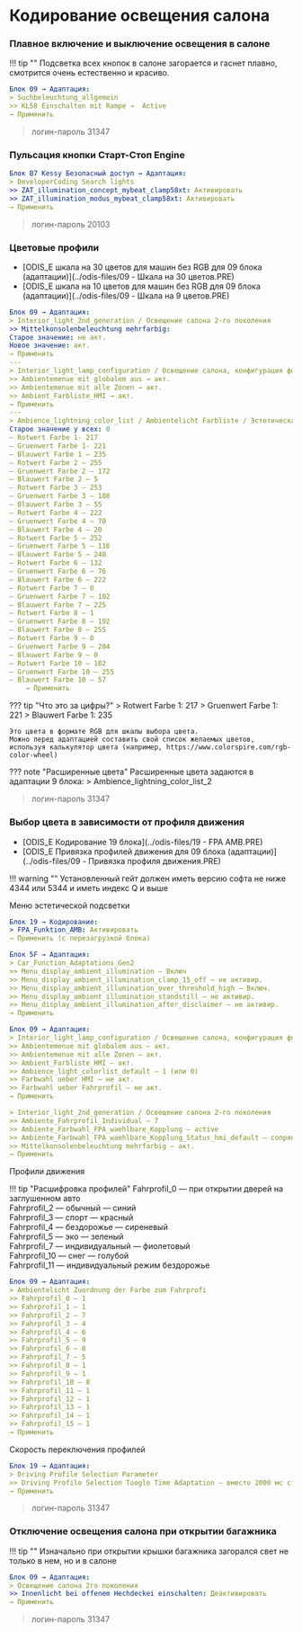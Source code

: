 
# Кодирование освещения салона

### Плавное включение и выключение освещения в салоне

!!! tip ""
    Подсветка всех кнопок в салоне загорается и гаснет плавно, смотрится очень естественно и красиво. 
    
``` yaml
Блок 09 → Адаптация:
> Suchbeleuchtung_allgemein
>> KL58 Einschalten mit Rampe →  Active
→ Применить
```
	
> логин-пароль 31347

### Пульсация кнопки Старт-Стоп Engine

``` yaml
Блок В7 Kessy Безопасный доступ → Адаптация:
> DeveloperCoding Search lights
>> ZAT_illumination_concept_mybeat_clamp58xt: Активировать
>> ZAT_illumination_modus_mybeat_clamp58xt: Активировать
→ Применить
```

> логин-пароль 20103

### Цветовые профили

+ [ODIS_E шкала на 30 цветов для машин без RGB для 09 блока (адаптации)](../odis-files/09 - Шкала на 30 цветов.PRE)    
+ [ODIS_E шкала на 10 цветов для машин без RGB для 09 блока (адаптации)](../odis-files/09 - Шкала на 9 цветов.PRE)

``` yaml
Блок 09 → Адаптация:
> Interior_light_2nd_generation / Освещение салона 2-го поколения
>> Mittelkonsolenbeleuchtung mehrfarbig:
Старое значение: не акт.
Новое значение: акт.
→ Применить
---
> Interior_light_lamp_configuration / Освещение салона, конфигурация фонарей
>> Ambientemenue mit globalem aus → акт.
>> Ambientemenue mit alle Zonen → акт.
>> Ambient_Farbliste_HMI → акт.
→ Применить
---
> Ambience_lightning_color_list / Ambientelicht Farbliste / Эстетическая подсветка
Старое значение у всех: 0
— Rotwert Farbe 1- 217
— Gruenwert Farbe 1- 221
— Blauwert Farbe 1 — 235
— Rotwert Farbe 2 — 255
— Gruenwert Farbe 2 — 172
— Blauwert Farbe 2 — 5
— Rotwert Farbe 3 — 253
— Gruenwert Farbe 3 — 108
— Blauwert Farbe 3 — 55
— Rotwert Farbe 4 — 222
— Gruenwert Farbe 4 — 70
— Blauwert Farbe 4 — 20
— Rotwert Farbe 5 — 252
— Gruenwert Farbe 5 — 116
— Blauwert Farbe 5 — 240
— Rotwert Farbe 6 — 132
— Gruenwert Farbe 6 — 76
— Blauwert Farbe 6 — 222
— Rotwert Farbe 7 — 0
— Gruenwert Farbe 7 — 102
— Blauwert Farbe 7 — 225
— Rotwert Farbe 8 — 1
— Gruenwert Farbe 8 — 192
— Blauwert Farbe 8 — 255
— Rotwert Farbe 9 — 0
— Gruenwert Farbe 9 — 204
— Blauwert Farbe 9 — 0
— Rotwert Farbe 10 — 182
— Gruenwert Farbe 10 — 255
— Blauwert Farbe 10 — 57
	→ Применить
```

??? tip "Что это за цифры?"
    > Rotwert Farbe 1: 217
    > Gruenwert Farbe 1: 221
    > Blauwert Farbe 1: 235
    
    Это цвета в формате RGB для шкалы выбора цвета. 
    Можно перед адаптацией составить свой список желаемых цветов, используя калькулятор цвета (например, https://www.colorspire.com/rgb-color-wheel)
	
??? note "Расширенные цвета"
    Расширенные цвета задаются в адаптации 9 блока: 
    > Ambience_lightning_color_list_2
    
> логин-пароль 31347

### Выбор цвета в зависимости от профиля движения

+ [ODIS_E Кодирование 19 блока](../odis-files/19 - FPA AMB.PRE)
+ [ODIS_E Привязка профилей движения для 09 блока (адаптации)](../odis-files/09 - Привязка профиля движения.PRE)

!!! warning ""
    Установленный гейт должен иметь версию софта не ниже 4344 или 5344 и иметь индекс Q и выше

Меню эстетической подсветки

``` yaml
Блок 19 → Кодирование:
> FPA_Funktion_AMB: Активировать
→ Применить (с перезагрузкой блока)
```

``` yaml
Блок 5F → Адаптация:
> Car_Function_Adaptations_Gen2
>> Menu_display_ambient_illumination — Включ
>> Menu_display_ambient_illumination_clamp_15_off — не активир.
>> Menu_display_ambient_illumination_over_threshold_high — Включ.
>> Menu_display_ambient_illumination_standstill — не активир.
>> Menu_display_ambient_illumination_after_disclaimer — не активир.
→ Применить 
```

``` yaml
Блок 09 → Адаптация:
> Interior_light_lamp_configuration / Освещение салона, конфигурация фонарей
>> Ambientemenue mit globalem aus — акт.
>> Ambientemenue mit alle Zonen — акт.
>> Ambient_Farbliste_HMI — акт.
>> Ambience_light_colorlist_default — 1 (или 0)
>> Farbwahl ueber HMI — не акт.
>> Farbwahl ueber Fahrprofil — не акт.
→ Применить

> Interior_light_2nd_generation / Освещение салона 2-го поколения
>> Ambiente_Fahrprofil_Individual — 7
>> Ambiente_Farbwahl_FPA_waehlbare_Kopplung — active
>> Ambiente_Farbwahl_FPA_waehlbare_Kopplung_Status_hmi_default — сопряжены (coupled)
>> Mittelkonsolenbeleuchtung mehrfarbig — акт.
→ Применить
```

Профили движения

!!! tip "Расшифровка профилей"
    Fahrprofil_0 — при открытии дверей на заглушенном авто  
    Fahrprofil_2 — обычный — синий  
    Fahrprofil_3 — спорт — красный  
    Fahrprofil_4 — бездорожье — сиреневый  
    Fahrprofil_5 — эко — зеленый  
    Fahrprofil_7 — индивидуальный — фиолетовый  
    Fahrprofil_10 — снег — голубой  
    Fahrprofil_11 — индивидуальный режим бездорожье  

``` yaml
Блок 09 → Адаптация:
> Ambientelicht Zuordnung der Farbe zum Fahrprofi
>> Fahrprofil_0 — 1
>> Fahrprofil_1 — 1
>> Fahrprofil_2 — 7
>> Fahrprofil_3 — 4
>> Fahrprofil_4 — 6
>> Fahrprofil_5 — 9
>> Fahrprofil_6 — 8
>> Fahrprofil_7 — 5
>> Fahrprofil_8 — 1
>> Fahrprofil_9 — 1
>> Fahrprofil_10 — 8
>> Fahrprofil_11 — 1
>> Fahrprofil_12 — 1
>> Fahrprofil_13 — 1
>> Fahrprofil_14 — 1
>> Fahrprofil_15 — 1
→ Применить
```

Скорость переключения профилей
``` yaml
Блок 19 → Адаптация:
> Driving Profile Selection Parameter 
>> Driving Profile Selection Toogle Time Adaptation — вместо 2000 мс ставим 0
→ Применить
```

> логин-пароль 31347

### Отключение освещения салона при открытии багажника

!!! tip ""
    Изначально при открытии крышки багажника загорался свет не только в нем, но и в салоне

``` yaml
Блок 09 → Адаптация:
> Освещение салона 2го поколения
>> Innenlicht bei offenem Hechdeckei einschalten: Деактивировать
→ Применить
```

> логин-пароль 31347